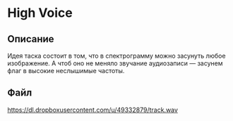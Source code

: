 High Voice
======

> 

Описание
------

Идея таска состоит в том, что в спектрограмму можно засунуть любое изображение. А чтоб оно не меняло звучание аудиозаписи — засунем флаг в высокие неслышимые частоты.


Файл
-----

https://dl.dropboxusercontent.com/u/49332879/track.wav
